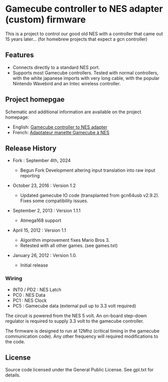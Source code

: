 # Gamecube controller to NES adapter (custom) firmware

This is a project to control our good old NES with a controller that came out 15 years later... (for homebrew projects that expect a gcn controller)

## Features

* Connects directly to a standard NES port.
* Supports most Gamecube controllers. Tested with normal controllers, with the white japanese imports with very long cable, with the popular Nintendo Wavebird and an Intec wireless controller.

## Project homepgae

Schematic and additional information are available on the project homepage:

* English: [Gamecube controller to NES adapter](http://www.raphnet.net/electronique/gc_to_nes/index_en.php)
* French: [Adaptateur manette Gamecube à NES](http://www.raphnet.net/electronique/gc_to_nes/index.php)

## Release History

* Fork : September 4th, 2024
  * Begun Fork Development altering input translation into raw input reporting

* October 23, 2016 : Version 1.2
  * Updated gamecube IO code (transplanted from gcn64usb v2.9.2). Fixes some compatibility issues.

* September 2, 2013 : Version 1.1.1
  * Atmega168 support

* April 15, 2012 : Version 1.1
  * Algorithm improvement fixes Mario Bros 3.
  * Retested with all other games. (see games.txt)

* January 26, 2012 : Version 1.0.
  * Initial release

### Wiring

* INT0 / PD2  :  NES Latch
* PC0         :  NES Data
* PC1         :  NES Clock
* PC5         : Gamecube data (external pull up to 3.3 volt required)

The circuit is powered from the NES 5 volt. An on-board step-down regulator
is required to supply 3.3 volt to the gamecube controller.

The firmware is designed to run at 12Mhz (critical timing in the gamecube
communication code). Any other frequency will required modifications
to the code.

## License

Source code licensed under the General Public License. See gpl.txt for details.
